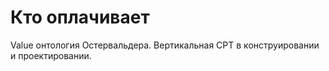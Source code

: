 # Кто оплачивает

Value онтология Остервальдера. Вертикальная СРТ в конструировании и проектировании.
